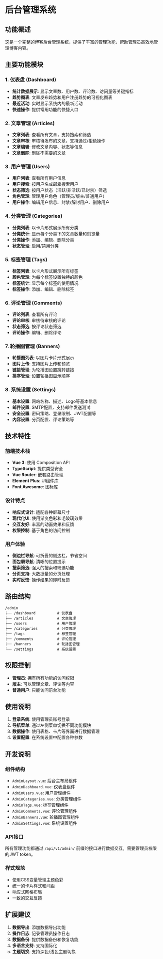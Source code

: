 # 后台管理系统

## 功能概述

这是一个完整的博客后台管理系统，提供了丰富的管理功能，帮助管理员高效地管理博客内容。

## 主要功能模块

### 1. 仪表盘 (Dashboard)
- **统计数据展示**: 显示文章数、用户数、评论数、访问量等关键指标
- **趋势图表**: 文章发布趋势和用户注册趋势的可视化图表
- **最近活动**: 实时显示系统内的最新活动
- **快速操作**: 提供常用功能的快捷入口

### 2. 文章管理 (Articles)
- **文章列表**: 查看所有文章，支持搜索和筛选
- **文章审核**: 审核待发布的文章，支持通过/拒绝操作
- **文章编辑**: 修改文章内容、状态等信息
- **文章删除**: 删除不需要的文章

### 3. 用户管理 (Users)
- **用户列表**: 查看所有用户信息
- **用户搜索**: 按用户名或邮箱搜索用户
- **状态筛选**: 按用户状态（活跃/非活跃/已封禁）筛选
- **角色管理**: 管理用户角色（管理员/版主/普通用户）
- **用户操作**: 编辑用户信息、封禁/解封用户、删除用户

### 4. 分类管理 (Categories)
- **分类列表**: 以卡片形式展示所有分类
- **分类统计**: 显示每个分类下的文章数量和浏览量
- **分类操作**: 添加、编辑、删除分类
- **状态管理**: 启用/禁用分类

### 5. 标签管理 (Tags)
- **标签列表**: 以卡片形式展示所有标签
- **颜色管理**: 为每个标签设置独特的颜色
- **标签统计**: 显示每个标签的使用情况
- **标签操作**: 添加、编辑、删除标签

### 6. 评论管理 (Comments)
- **评论列表**: 查看所有评论
- **评论审核**: 审核待审核的评论
- **状态筛选**: 按评论状态筛选
- **评论操作**: 编辑、删除评论

### 7. 轮播图管理 (Banners)
- **轮播图列表**: 以图片卡片形式展示
- **图片上传**: 支持图片上传和预览
- **链接管理**: 为轮播图设置跳转链接
- **排序管理**: 设置轮播图显示顺序

### 8. 系统设置 (Settings)
- **基本设置**: 网站名称、描述、Logo等基本信息
- **邮件设置**: SMTP配置，支持邮件发送测试
- **安全设置**: 密码策略、登录限制、JWT配置等
- **内容设置**: 分页配置、评论策略等

## 技术特性

### 前端技术栈
- **Vue 3**: 使用 Composition API
- **TypeScript**: 提供类型安全
- **Vue Router**: 嵌套路由管理
- **Element Plus**: UI组件库
- **Font Awesome**: 图标库

### 设计特点
- **响应式设计**: 适配各种屏幕尺寸
- **现代化UI**: 使用渐变色彩和毛玻璃效果
- **交互友好**: 丰富的动画效果和反馈
- **权限控制**: 基于角色的访问控制

### 用户体验
- **侧边栏导航**: 可折叠的侧边栏，节省空间
- **面包屑导航**: 清晰的位置提示
- **搜索筛选**: 强大的搜索和筛选功能
- **分页支持**: 大数据量的分页处理
- **实时反馈**: 操作结果的即时反馈

## 路由结构

```
/admin
├── /dashboard          # 仪表盘
├── /articles           # 文章管理
├── /users              # 用户管理
├── /categories         # 分类管理
├── /tags               # 标签管理
├── /comments           # 评论管理
├── /banners            # 轮播图管理
└── /settings           # 系统设置
```

## 权限控制

- **管理员**: 拥有所有功能的访问权限
- **版主**: 可以管理文章、评论等内容
- **普通用户**: 只能访问前台功能

## 使用说明

1. **登录系统**: 使用管理员账号登录
2. **导航菜单**: 通过左侧菜单切换不同功能模块
3. **数据操作**: 使用表格、卡片等界面进行数据管理
4. **设置配置**: 在系统设置中配置各种参数

## 开发说明

### 组件结构
- `AdminLayout.vue`: 后台主布局组件
- `AdminDashboard.vue`: 仪表盘组件
- `AdminUsers.vue`: 用户管理组件
- `AdminCategories.vue`: 分类管理组件
- `AdminTags.vue`: 标签管理组件
- `AdminComments.vue`: 评论管理组件
- `AdminBanners.vue`: 轮播图管理组件
- `AdminSettings.vue`: 系统设置组件

### API接口
所有管理功能都通过 `/api/v1/admin/` 前缀的接口进行数据交互，需要管理员权限的JWT token。

### 样式规范
- 使用CSS变量管理主题色彩
- 统一的卡片样式和间距
- 响应式网格布局
- 一致的交互反馈

## 扩展建议

1. **数据导出**: 添加数据导出功能
2. **操作日志**: 记录管理员操作日志
3. **数据备份**: 提供数据备份和恢复功能
4. **多语言支持**: 支持国际化
5. **主题切换**: 支持深色/浅色主题切换 